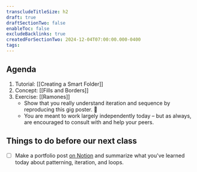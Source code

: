 ```yaml
---
transcludeTitleSize: h2
draft: true
draftSectionTwo: false
enableToc: false
excludeBacklinks: true
createdForSectionTwo: 2024-12-04T07:00:00.000-0400
tags:
---
```

## Agenda
1. Tutorial: [[Creating a Smart Folder]]
2. Concept: [[Fills and Borders]]
3. Exercise: [[Ramones]]
	- Show that you really understand iteration and sequence by reproducing this gig poster. 🎸
	- You are meant to work largely independently today – but as always, are encouraged to consult with and help your peers.
	  
## Things to do before our next class
- [ ] Make a portfolio post [on Notion](https://notion.so) and summarize what you've learned today about patterning, iteration, and loops.